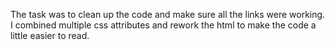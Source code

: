 
 The task was to clean up the code and make sure all the links were working.
I combined multiple css attributes and rework the html to make the code a little easier to read.
